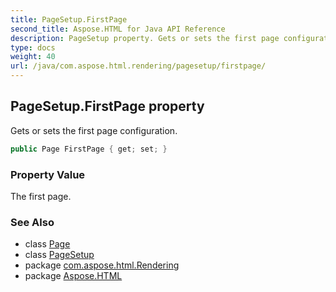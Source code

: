 ```yaml
---
title: PageSetup.FirstPage
second_title: Aspose.HTML for Java API Reference
description: PageSetup property. Gets or sets the first page configuration
type: docs
weight: 40
url: /java/com.aspose.html.rendering/pagesetup/firstpage/
---
```

## PageSetup.FirstPage property

Gets or sets the first page configuration.

```java
public Page FirstPage { get; set; }
```

### Property Value

The first page.

### See Also

* class [Page](../../../com.aspose.html.drawing/page/)
* class [PageSetup](../)
* package [com.aspose.html.Rendering](../../pagesetup/)
* package [Aspose.HTML](../../../)
